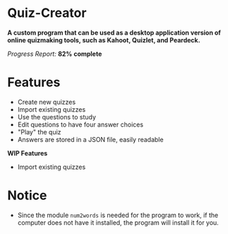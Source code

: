 # Quiz-Creator

**A custom program that can be used as a desktop application version of online quizmaking tools, such as Kahoot, Quizlet, and Peardeck.**

*Progress Report:* **82% complete**

# Features

- Create new quizzes
- Import existing quizzes
- Use the questions to study
- Edit questions to have four answer choices
- "Play" the quiz
- Answers are stored in a JSON file, easily readable

**WIP Features**

- Import existing quizzes

# Notice

- Since the module `num2words` is needed for the program to work, if the computer does not have it installed, the program will install it for you. 
